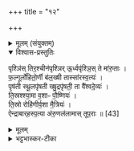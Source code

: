 +++
title = "१२"

+++

<details><summary>मूलम् (संयुक्तम्)</summary>

पृश्ञि॑स्तिर॒श्चीन॑पृश्ञिरू॒र्ध्वपृ॑श्ञि॒स्ते मा॑रु॒ताᳶ फ॒ल्गूर्लो॑हितो॒र्णी ब॑ल॒ख्षी तास्सा॑रस्व॒त्यᳶ॑ पृष॑ती स्थू॒लपृ॑षती ख्षु॒द्रपृ॑षती॒ ता वै᳚श्वदे॒व्य॑स्ति॒स्रश्श्या॒मा व॒शाᳶ पौ॒ष्णिय॑स्ति॒स्रो रोहि॑णीर्व॒शा मै॒त्रिय॑ ऐन्द्राबार्‌हस्प॒त्या अ॑रु॒णल॑लामास्तूप॒राः ॥ [43]  
</details>

<details open><summary>विश्वास-प्रस्तुतिः</summary>

पृश्ञि॑स् तिर॒श्चीन॑पृश्ञिर् ऊ॒र्ध्वपृ॑श्ञि॒स् ते मा॑रु॒ताः ।  
फ॒ल्गूर्लो॑हितो॒र्णी ब॑ल॒ख्षी तास्सा॑रस्व॒त्यः॑ ।  
पृष॑ती स्थू॒लपृ॑षती ख्षु॒द्रपृ॑षती॒ ता वै᳚श्वदे॒व्यः॑ ।  
ति॒स्रश्श्या॒मा व॒शाᳶ पौ॒ष्णियः॑ ।  
ति॒स्रो रोहि॑णीर्व॒शा मै॒त्रियः॑ ।  
ऐन्द्राबार्‌हस्प॒त्या अ॑रु॒णल॑लामास् तूप॒राः ॥ [43]  
</details>

<details><summary>मूलम्</summary>

पृश्ञि॑स् तिर॒श्चीन॑पृश्ञिर् ऊ॒र्ध्वपृ॑श्ञि॒स् ते मा॑रु॒ताः ।  
फ॒ल्गूर्लो॑हितो॒र्णी ब॑ल॒ख्षी तास्सा॑रस्व॒त्यः॑ ।  
पृष॑ती स्थू॒लपृ॑षती ख्षु॒द्रपृ॑षती॒ ता वै᳚श्वदे॒व्यः॑ ।  
ति॒स्रश्श्या॒मा व॒शाᳶ पौ॒ष्णियः॑ ।  
ति॒स्रो रोहि॑णीर्व॒शा मै॒त्रियः॑ ।  
ऐन्द्राबार्‌हस्प॒त्या अ॑रु॒णल॑लामास् तूप॒राः ॥ [43]  
</details>

<details><summary>भट्टभास्कर-टीका</summary>

1पृश्न्यादयस्त्रयो मारुताः ॥ पृश्निः शुक्रवर्णबिन्दुचितः चित्रवर्णः । तिरश्चीनपृश्रिः तिर्यक्प्रततवर्णः पृश्निवर्णः । एतेनोर्ध्वपृश्निर्व्याख्यातः । उभयत्रापि प्रधानेन वहुव्रीहिः । 'फल्ग्वादयस्तिस्रस्सारस्वत्यः । फल्गूः लवणवर्णः । लोहितोर्णी रोहितरोमा। छान्दसो ङीप् । सतिशिष्टेन प्रत्ययस्वरेण वहुव्रीहिस्वरः । बलक्षी शुक्ला । बवयोरेकत्वमिच्छन्ति । 'अन्यतो ङीप्' इति ङीप्, नोपधापेक्षमन्यत्वम् । पृषत्यादयस्त्रयो वैश्वदेव्यः । शुक्लैर्बिन्दुभिश्चिताः मध्यमैः न स्थूलैः न क्षुद्रैः । शतृवद्भावात् 'उगिद्वर्ण' इति ङीप् । स्थूलपृषती स्थूलानि पृषन्ति यस्याः । 'उगिद्वर्णग्रहणवर्जम्' इति तदन्तग्रहणाभ्यनुज्ञानात् 'उगितश्च' इति ङीप् । एवं क्षुद्रपृषती । तिस्रः श्यामाः वशाः पौष्ण्यः । गताः । तिस्रो रोहिणी वशा मैत्र्यः । 'वर्णादनुदात्तात्' इति ङीब्नकारौ, 'वा छन्दसि' इति पूर्वसवर्णदीर्घत्वम् । अरुणललामास्त्रयस्तूपराः ऐन्द्राबार्हस्पत्याः । अरुणललामाः सन्ध्यावर्णपुण्ड्राः ॥

इति पञ्चमे षष्ठे द्वादशोनुवाकः ॥  
</details>
